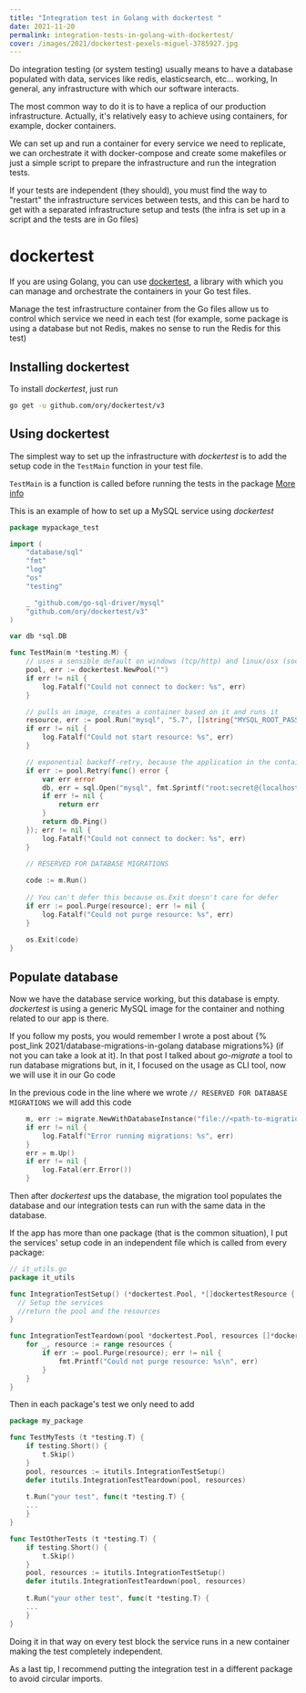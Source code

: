 ```yaml
---
title: "Integration test in Golang with dockertest "
date: 2021-11-20
permalink: integration-tests-in-golang-with-dockertest/
cover: /images/2021/dockertest-pexels-miguel-3785927.jpg
---
```


Do integration testing (or system testing) usually means to have a database populated with data, services like redis, elasticsearch, etc... working, In general, any infrastructure with which our software interacts.

The most common way to do it is to have a replica of our production infrastructure. Actually, it's relatively easy to achieve using containers, for example, docker containers. 

We can set up and run a container for every service we need to replicate, we can orchestrate it with docker-compose and create some makefiles or just a simple script to prepare the infrastructure and run the integration tests.

If your tests are independent (they should), you must find the way to "restart" the infrastructure services between tests, and this can be hard to get with a separated infrastructure setup and tests (the infra is set up in a script and the tests are in Go files) 

# dockertest
If you are using Golang, you can use [dockertest](https://github.com/ory/dockertest), a library with which you can manage and orchestrate the containers in your Go test files.

Manage the test infrastructure container from the Go files allow us to control which service we need in each test (for example, some package is using a database but not Redis, makes no sense to run the Redis for this test)

## Installing dockertest

To install _dockertest_, just run
```bash
go get -u github.com/ory/dockertest/v3
```

## Using dockertest 

The simplest way to set up the infrastructure with _dockertest_ is to add the setup code in the `TestMain` function in your test file.

`TestMain` is a function is called before running the tests in the package [More info](https://medium.com/goingogo/why-use-testmain-for-testing-in-go-dafb52b406bc)

This is an example of how to set up a MySQL service using _dockertest_
```go
package mypackage_test

import (
	"database/sql"
	"fmt"
	"log"
	"os"
	"testing"

	_ "github.com/go-sql-driver/mysql"
	"github.com/ory/dockertest/v3"
)

var db *sql.DB

func TestMain(m *testing.M) {
	// uses a sensible default on windows (tcp/http) and linux/osx (socket)
	pool, err := dockertest.NewPool("")
	if err != nil {
		log.Fatalf("Could not connect to docker: %s", err)
	}

	// pulls an image, creates a container based on it and runs it
	resource, err := pool.Run("mysql", "5.7", []string{"MYSQL_ROOT_PASSWORD=secret"})
	if err != nil {
		log.Fatalf("Could not start resource: %s", err)
	}

	// exponential backoff-retry, because the application in the container might not be ready to accept connections yet
	if err := pool.Retry(func() error {
		var err error
		db, err = sql.Open("mysql", fmt.Sprintf("root:secret@(localhost:%s)/mysql", resource.GetPort("3306/tcp")))
		if err != nil {
			return err
		}
		return db.Ping()
	}); err != nil {
		log.Fatalf("Could not connect to docker: %s", err)
	}

    // RESERVED FOR DATABASE MIGRATIONS    
        
	code := m.Run()
	
	// You can't defer this because os.Exit doesn't care for defer
	if err := pool.Purge(resource); err != nil {
		log.Fatalf("Could not purge resource: %s", err)
	}
	
	os.Exit(code)
}
```

## Populate database
Now we have the database service working, but this database is empty. _dockertest_ is using a generic MySQL image for the container and nothing related to our app is there. 

If you follow my posts, you would remember I wrote a post about {% post_link 2021/database-migrations-in-golang database migrations%} (if not you can take a look at it). In that post I talked about _go-migrate_ a tool to run database migrations but, in it, I focused on the usage as CLI tool, now we will use it in our Go code

In the previous code in the line where we wrote `// RESERVED FOR DATABASE MIGRATIONS` we will add this code

```go
    m, err := migrate.NewWithDatabaseInstance("file://<path-to-migration-folder>, "mysql", driver)
    if err != nil {
        log.Fatalf("Error running migrations: %s", err)
    }
    err = m.Up()
    if err != nil {
        log.Fatal(err.Error())
    }
```

Then after _dockertest_ ups the database, the migration tool populates the database and our integration tests can run with the same data in the database.

If the app has more than one package (that is the common situation), I put the services' setup code in an independent file which is called from every package:

```go
// it_utils.go
package it_utils

func IntegrationTestSetup() (*dockertest.Pool, *[]dockertestResource {
  // Setup the services
  //return the pool and the resources
}

func IntegrationTestTeardown(pool *dockertest.Pool, resources []*dockertest.Resource) {
	for _, resource := range resources {
		if err := pool.Purge(resource); err != nil {
			fmt.Printf("Could not purge resource: %s\n", err)
		}
	}
}
```

Then in each package's test we only need to add

```go
package my_package

func TestMyTests (t *testing.T) {
    if testing.Short() {
		t.Skip()
	}
	pool, resources := itutils.IntegrationTestSetup()
	defer itutils.IntegrationTestTeardown(pool, resources)
	
	t.Run("your test", func(t *testing.T) {
	...
	}
}

func TestOtherTests (t *testing.T) {
    if testing.Short() {
		t.Skip()
	}
	pool, resources := itutils.IntegrationTestSetup()
	defer itutils.IntegrationTestTeardown(pool, resources)
	
	t.Run("your other test", func(t *testing.T) {
	...
	}
}
```

Doing it in that way on every test block the service runs in a new container making the test completely independent.

As a last tip, I recommend putting the integration test in a different package to avoid circular imports.

